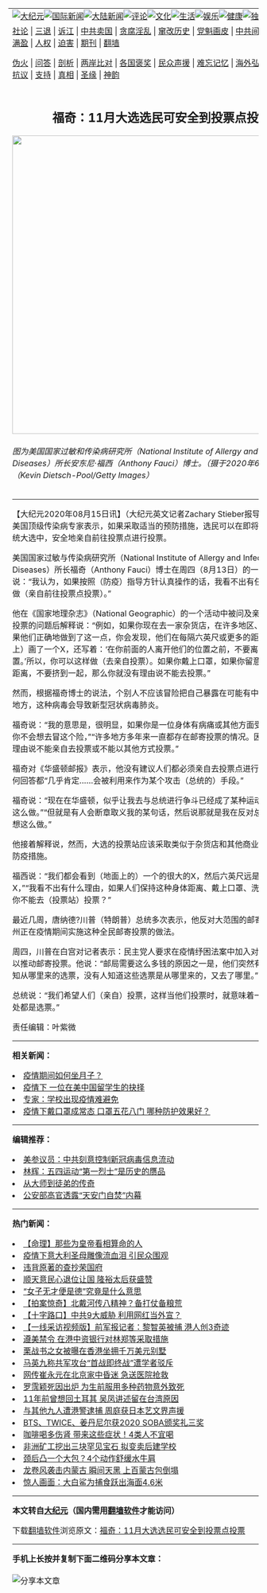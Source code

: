 <a name="1" id="1" target="_blank"></a><span id="1"></span>
<table align=center border="0"><tr><td colspan="2" VALIGN=TOP><a href="https://github.com/aecffq3870/djy/blob/master/gb/nsc413.md#1"><img src="https://raw.githubusercontent.com/aecffq3870/www/master/t/djy/1.jpg" title="大纪元"></a><a href="https://github.com/aecffq3870/djy/blob/master/gb/n24hr.md#1"><img src="https://raw.githubusercontent.com/aecffq3870/www/master/t/djy/3.jpg" title="国际新闻"></a><a href="https://github.com/aecffq3870/djy/blob/master/gb/nsc413.md#1"><img src="https://raw.githubusercontent.com/aecffq3870/www/master/t/djy/4.jpg" title="大陆新闻"></a><a href="https://github.com/aecffq3870/djy/blob/master/gb/news392.md#1"><img src="https://raw.githubusercontent.com/aecffq3870/www/master/t/djy/5.jpg" title="评论"></a><a href="https://github.com/aecffq3870/djy/blob/master/gb/news2007.md#1"><img src="https://raw.githubusercontent.com/aecffq3870/www/master/t/djy/6.jpg" title="文化"></a><a href="https://github.com/aecffq3870/djy/blob/master/gb/news2008.md#1"><img src="https://raw.githubusercontent.com/aecffq3870/www/master/t/djy/7.jpg" title="生活"></a><a href="https://github.com/aecffq3870/djy/blob/master/gb/ncyule.md#1"><img src="https://raw.githubusercontent.com/aecffq3870/www/master/t/djy/8.jpg" title="娱乐"></a><a href="https://github.com/aecffq3870/djy/blob/master/gb/nsc1002.md#1"><img src="https://raw.githubusercontent.com/aecffq3870/www/master/t/djy/9.jpg" title="健康"><a href="https://github.com/aecffq3870/djy/blob/master/gb/nf6092.md#1"><img src="https://raw.githubusercontent.com/aecffq3870/www/master/t/djy/10a.jpg" title="独家"></a><a href="https://github.com/aecffq3870/djy/blob/master/gb/nf4514.md#1"><img src="https://raw.githubusercontent.com/aecffq3870/www/master/t/djy/12a.jpg" title="头条"></a></td></tr>
<tr><td colspan="2" VALIGN=TOP><a target="_blank" href="https://github.com/aecffq3870/djy/blob/master/gb/9p.md#1">社论</a> | <a target="_blank" href="https://github.com/aecffq3870/djy/blob/master/gb/nf5657.md#1">三退</a> | <a target="_blank" href="https://github.com/aecffq3870/djy/blob/master/gb/nf6124.md#1">诉江</a> | <a target="_blank" href="https://github.com/aecffq3870/djy/blob/master/gb/nf1176117.md#1">中共卖国</a> | <a target="_blank" href="https://github.com/aecffq3870/djy/blob/master/gb/nf5773.md#1">贪腐淫乱</a> | <a target="_blank" href="https://github.com/aecffq3870/djy/blob/master/gb/nf1176115.md#1">窜改历史</a> | <a target="_blank" href="https://github.com/aecffq3870/djy/blob/master/gb/nf1176107.md#1">党魁画皮</a> | <a target="_blank" href="https://github.com/aecffq3870/djy/blob/master/gb/nf1320400.md#1">中共间谍</a> | <a target="_blank" href="https://github.com/aecffq3870/djy/blob/master/gb/nf1176114.md#1">破坏传统</a> | <a target="_blank" href="https://github.com/aecffq3870/ntdtv/blob/master/gb/prog447_1.md#1">恶贯满盈</a> | <a target="_blank" href="https://github.com/aecffq3870/djy/blob/master/gb/ncid278.md#1">人权</a> | <a target="_blank" href="https://github.com/aecffq3870/djy/blob/master/gb/nf1176111.md#1">迫害</a> | <a target="_blank" href="https://gitlab.com/szzdlab/mh-qikan/blob/master/README.md#1">期刊</a> | <a target="_blank" href="https://github.com/aecffq3870/www/blob/master/README.md?zsrh#8">翻墙</a></p><p><a target="_blank" href="https://github.com/aecffq3870/djy/blob/master/gb/nf5562.md#1">伪火</a> | <a target="_blank" href="https://github.com/aecffq3870/djy/blob/master/gb/nf4378.md#1">问答</a> | <a target="_blank" href="https://github.com/aecffq3870/djy/blob/master/gb/nf5792.md#1">剖析</a> | <a target="_blank" href="https://github.com/aecffq3870/djy/blob/master/gb/nf5735.md#1">两岸比对</a> | <a target="_blank" href="https://github.com/aecffq3870/djy/blob/master/gb/nf6119.md#1">各国褒奖</a> | <a target="_blank" href="https://github.com/aecffq3870/djy/blob/master/gb/nf6120.md#1">民众声援</a> | <a target="_blank" href="https://github.com/aecffq3870/djy/blob/master/gb/nf1188594.md#1">难忘记忆</a> | <a target="_blank" href="https://github.com/aecffq3870/djy/blob/master/gb/nf3180.md#1">海外弘传</a> | <a target="_blank" href="https://github.com/aecffq3870/djy/blob/master/gb/nf5410.md#1">万人上访</a> | <a target="_blank" href="https://github.com/aecffq3870/ntdtv/blob/master/gb/prog1530_1.md#1">和平抗议</a> | <a target="_blank" href="https://github.com/aecffq3870/djy/blob/master/gb/nf4386.md#1">支持</a> | <a target="_blank" href="https://github.com/aecffq3870/djy/blob/master/gb/nf4389.md#1">真相</a> | <a target="_blank" href="https://github.com/aecffq3870/djy/blob/master/gb/nf5790.md#1">圣缘</a> | <a target="_blank" href="https://github.com/aecffq3870/djy/blob/master/gb/nf4786.md#1">神韵</a></td></tr>
<tr><td VALIGN=TOP width="626"><h2 align=center>福奇：11月大选选民可安全到投票点投票</h2>
<img width="600" src="https://i.epochtimes.com/assets/uploads/2020/07/GettyImages-1223641335-600x400.jpg" />
<h6>图为美国国家过敏和传染病研究所（National Institute of Allergy and Infectious Diseases）所长安东尼·福西（Anthony Fauci）博士。（摄于2020年6月30日）（Kevin Dietsch-Pool/Getty Images）
</h6>
<hr>
	<p>【大纪元2020年08月15日讯】（大纪元英文记者Zachary Stieber报导/高杉编译）美国顶级传染病专家表示，如果采取适当的预防措施，选民可以在即将到来的11月<ahref="https://github.com/aecffq3870/djy/blob/master/gb/tag/%E6%80%BB%E7%BB%9F%E5%A4%A7%E9%80%89.md#1">总统大选</a>中，安全地亲自前往<ahref="https://github.com/aecffq3870/djy/blob/master/gb/tag/%E6%8A%95%E7%A5%A8.md#1">投票</a>点进行投票。</p>
<p>美国国家过敏与传染病研究所（National Institute of Allergy and Infectious Diseases）所长<ahref="https://github.com/aecffq3870/djy/blob/master/gb/tag/%E7%A6%8F%E5%A5%87.md#1">福奇</a>（Anthony Fauci）博士在周四（8月13日）的一次活动中说：“我认为，如果按照（防疫）指导方针认真操作的话，我看不出有任何理由不这么做（亲自前往<ahref="https://github.com/aecffq3870/djy/blob/master/gb/tag/%E6%8A%95%E7%A5%A8.md#1">投票</a>点投票）。”</p>
<p>他在《国家地理杂志》（National Geographic）的一个活动中被问及亲自前往投票点投票的问题后解释说：“例如，如果你现在去一家杂货店，在许多地区、县和城市，如果他们正确地做到了这一点，你会发现，他们在每隔六英尺或更多的距离上就（在地上）画了一个X，还写着：‘在你前面的人离开他们的位置之前，不要离开这个位置。’所以，你可以这样做（去亲自投票）。如果你戴上口罩，如果你留意人与人之间的距离，不要挤到一起，那么你就没有理由说不能去投票。”</p>
<p>然而，根据<ahref="https://github.com/aecffq3870/djy/blob/master/gb/tag/%E7%A6%8F%E5%A5%87.md#1">福奇</a>博士的说法，个别人不应该冒险把自己暴露在可能有<ahref="https://github.com/aecffq3870/djy/blob/master/gb/tag/%E4%B8%AD%E5%85%B1%E7%97%85%E6%AF%92.md#1">中共病毒</a>传染的地方，这种病毒会导致新型冠状病毒肺炎。</p>
<p>福奇说：“我的意思是，很明显，如果你是一位身体有病痛或其他方面受到损伤的人，你不会想去冒这个险，”“许多地方多年来一直都存在邮寄投票的情况。因此，我们没有理由说不能亲自去投票或不能以其他方式投票。”</p>
<p>福奇对《华盛顿邮报》表示，他没有建议人们都必须亲自去投票点进行投票，他的任何回答都“几乎肯定&#8230;&#8230;会被利用来作为某个攻击（总统的）手段。”</p>
<p>福奇说：“现在在华盛顿，似乎让我去与总统进行争斗已经成了某种运动，我真的不想这么做。”“但就是有人会断章取义我的某句话，然后说那就是我在反对总统，我并没有想这么做。”</p>
<p>他接着解释说，然而，大选的投票站应该采取类似于杂货店和其他商业机构所采取的防疫措施。</p>
<p>福西说：“我们都会看到（地面上的）一个的很大的X，然后六英尺远是另一个大X，”“我看不出有什么理由，如果人们保持这种身体距离、戴上口罩、洗手——为什么你不能去（投票站）投票？”</p>
<p>最近几周，唐纳德?川普（特朗普）总统多次表示，他反对大范围的邮寄投票，一些州正在疫情期间实施这种全民邮寄投票的做法。</p>
<p>周四，川普在白宫对记者表示：民主党人要求在疫情<ahref="https://github.com/aecffq3870/djy/blob/master/gb/tag/%E7%BA%BE%E5%9B%B0%E6%B3%95%E6%A1%88.md#1">纾困法案</a>中加入对邮局的拨款，以推动邮寄投票。他说：“邮局需要这么多钱的原因之一是，他们突然有了数百万张不知从哪里来的选票，没有人知道这些选票是从哪里来的，又去了哪里。”</p>
<p>总统说：“我们希望人们（亲自）投票，这样当他们投票时，就意味着一票，而不是到处都是选票。”</p>
<p>责任编辑：叶紫微</p>
	
<hr>


<strong>相关新闻：</strong>
<li><a href="https://github.com/aecffq3870/djy/blob/master/gb/20/8/8/n12315893.md#1">疫情期间如何坐月子？</a></li>
<li><a href="https://github.com/aecffq3870/djy/blob/master/gb/20/8/12/n12324252.md#1">疫情下 一位在美中国留学生的抉择</a></li>
<li><a href="https://github.com/aecffq3870/djy/blob/master/gb/20/8/13/n12329011.md#1">专家：学校出现疫情难避免</a></li>
<li><a href="https://github.com/aecffq3870/djy/blob/master/gb/20/8/14/n12329368.md#1">疫情下戴口罩成常态 口罩五花八门 哪种防护效果好？</a></li>
<hr>


<strong>编辑推荐：</strong>
<li><a href="https://github.com/onzhi266/djy/blob/master/gb/20/2/22/n11887949.md#1">美参议员：中共刻意控制新冠病毒信息流动</a></li>
<li><a href="https://github.com/tsiac2612/djy/blob/master/gb/18/9/6/n10695964.md#1" target="_blank">林辉：五四运动“第一烈士”是历史的赝品</a></li><li><a href="https://github.com/aecffq3870/djy/blob/master/gb/7/4/5/n1669415.md?dfh#1" target="_blank">从大师到徒弟的传奇</a></li><li><a href="https://github.com/tsiac2612/djy/blob/master/gb/13/5/31/n3883877.md#1" target="_blank">公安部高官透露“天安门自焚”内幕</a></li>
<hr>

<strong>热门新闻：</strong>
<li><a href="https://github.com/alniap312/djy/blob/master/gb/20/2/14/n11869302.md#1">【命理】那些为皇帝看相算命的人</a></li>
<li><a href="https://github.com/alniap312/djy/blob/master/gb/20/8/9/n12317099.md#1">疫情下意大利圣母雕像流血泪 引民众围观</a></li>
<li><a href="https://github.com/alniap312/djy/blob/master/gb/20/6/1/n12153439.md#1">违背原著的查抄荣国府</a></li>
<li><a href="https://github.com/alniap312/djy/blob/master/gb/20/8/6/n12310782.md#1">顺天意民心退位让国 隆裕太后获盛赞</a></li>
<li><a href="https://github.com/alniap312/djy/blob/master/gb/20/8/7/n12313595.md#1">“女子无才便是德”究竟是什么意思</a></li>
<li><a href="https://github.com/alniap312/djy/blob/master/gb/20/8/14/n12329716.md#1">【拍案惊奇】北戴河传八精神？备打仗备粮荒</a></li>
<li><a href="https://github.com/alniap312/djy/blob/master/gb/20/8/14/n12329605.md#1">【十字路口】中共9大威胁 利用网红当外宣？</a></li>
<li><a href="https://github.com/alniap312/djy/blob/master/gb/20/8/14/n12330044.md#1">【一线采访视频版】前军报记者：黎智英被捕 港人创3奇迹</a></li>
<li><a href="https://github.com/alniap312/djy/blob/master/gb/20/8/12/n12325133.md#1">遵美禁令 在港中资银行对林郑等采取措施</a></li>
<li><a href="https://github.com/alniap312/djy/blob/master/gb/20/8/12/n12325861.md#1">栗战书之女被曝在香港坐拥千万美元别墅</a></li>
<li><a href="https://github.com/alniap312/djy/blob/master/gb/20/8/12/n12324381.md#1">马英九称共军攻台“首战即终战”遭学者驳斥</a></li>
<li><a href="https://github.com/alniap312/djy/blob/master/gb/20/8/13/n12329177.md#1">网传崔永元在北京家中昏迷 急送医院抢救</a></li>
<li><a href="https://github.com/alniap312/djy/blob/master/gb/20/8/12/n12324696.md#1">罗霈颖死因出炉 为生前服用多种药物意外致死</a></li>
<li><a href="https://github.com/alniap312/djy/blob/master/gb/20/8/12/n12326221.md#1">11年前曾想回土耳其 吴凤讲述留在台湾原因</a></li>
<li><a href="https://github.com/alniap312/djy/blob/master/gb/20/8/11/n12323294.md#1">与其他九人遭港警逮捕 周庭获日本艺文界声援</a></li>
<li><a href="https://github.com/alniap312/djy/blob/master/gb/20/8/13/n12327881.md#1">BTS、TWICE、姜丹尼尔获2020 SOBA颁奖礼三奖</a></li>
<li><a href="https://github.com/alniap312/djy/blob/master/gb/20/8/12/n12326290.md#1">咖啡喝多伤肾 带来这些症状！4类人不宜喝</a></li>
<li><a href="https://github.com/alniap312/djy/blob/master/gb/20/8/11/n12321930.md#1">非洲矿工挖出三块罕见宝石 拟变卖后建学校</a></li>
<li><a href="https://github.com/alniap312/djy/blob/master/gb/20/8/11/n12323815.md#1">颈后凸一个大包？4个动作舒缓水牛肩</a></li>
<li><a href="https://github.com/alniap312/djy/blob/master/gb/20/8/13/n12327428.md#1">龙卷风袭击内蒙古 瞬间天黑 上百蒙古包倒塌</a></li>
<li><a href="https://github.com/alniap312/djy/blob/master/gb/20/8/13/n12327637.md#1">惊人画面：大白鲨为捕食跃出海面4.6米</a></li>
<hr>

<strong>本文转自<a href="https://www.epochtimes.com">大纪元</a>（国内需用<a href="https://github.com/aecffq3870/www/blob/master/README.md#8">翻墙软件</a>才能访问）</strong><p>下载<a href="https://github.com/aecffq3870/www/blob/master/README.md#8">翻墙软件</a>浏览原文：<a href="https://www.epochtimes.com/gb/20/8/14/n12332163.htm">福奇：11月大选选民可安全到投票点投票</a></p><hr>

<strong>手机上长按并复制下面二维码分享本文章：</strong><br><br><img src="http://www.szzd.org/v.php?action=qrcode&url=https://github.com/aecffq3870/djy/blob/master/gb/20/8/14/n12332163.md%231" title="分享本文章"></td><td VALIGN=TOP><a href="https://github.com/aecffq3870/djy/blob/master/gb/16/1/21/n4622075.md?dfh#1" target="_blank"><img src="https://raw.githubusercontent.com/aecffq3870/djy/master/gb/300/wei-f1.jpg" title="中共的伪火骗局"  alt="中共的伪火骗局"></a><br><a href="https://github.com/aecffq3870/www/blob/master/README.md?dfh#9" target="_blank"><img src="https://raw.githubusercontent.com/aecffq3870/djy/master/gb/300/yong-h.jpg" title="永恒的见证"  alt="永恒的见证"></a><br><a href="https://github.com/aecffq3870/djy/blob/master/gb/13/9/29/n3974789.md?dfh#1" target="_blank"><img src="https://raw.githubusercontent.com/aecffq3870/djy/master/gb/300/shang-lnz.jpg" title="善良女子被中共投男牢"  alt="善良女子被中共投男牢"></a><br><a href="https://github.com/aecffq3870/djy/blob/master/gb/16/3/16/n4663449.md?dfh#1" target="_blank"><img src="https://raw.githubusercontent.com/aecffq3870/djy/master/gb/300/huo-z3.jpg" title="警卫目击活摘器官"  alt="警卫目击活摘器官"></a><br><a href="https://github.com/aecffq3870/djy/blob/master/gb/16/8/7/n8177641.md?dfh#1" target="_blank"><img src="https://raw.githubusercontent.com/aecffq3870/djy/master/gb/300/huo-z4.jpg" title="证人描述活摘恐怖"  alt="证人描述活摘恐怖"></a><br><a href="https://github.com/aecffq3870/djy/blob/master/gb/10/4/19/n2881569.md?dfh#1" target="_blank"><img src="https://raw.githubusercontent.com/aecffq3870/djy/master/gb/300/huo-z1.jpg" title="揭开活摘器官黑幕"  alt="揭开活摘器官黑幕"></a><br><a href="https://github.com/aecffq3870/djy/blob/master/gb/10/11/7/n3077476.md?dfh#1" target="_blank"><img src="https://raw.githubusercontent.com/aecffq3870/djy/master/gb/300/ma-ks.jpg" title="马克思的成魔之路"  alt="马克思的成魔之路"></a><br><a href="https://github.com/aecffq3870/djy/blob/master/gb/14/6/9/n4173977.md?dfh#1" target="_blank"><img src="https://raw.githubusercontent.com/aecffq3870/djy/master/gb/300/chang-zs.jpg" title="藏字石 蕴天机"  alt="藏字石 蕴天机"></a><br><a href="https://github.com/aecffq3870/djy/blob/master/gb/18/5/10/n10381511.md?dfh#1" target="_blank"><img src="https://raw.githubusercontent.com/aecffq3870/djy/master/gb/300/st1.jpg" title="关注3亿人三退"  alt="关注3亿人三退"></a><br><a href="https://github.com/aecffq3870/djy/blob/master/gb/18/3/21/n10237682.md?dfh#1" target="_blank"><img src="https://raw.githubusercontent.com/aecffq3870/djy/master/gb/300/jie-t.jpg" title="解体中共复兴中华"  alt="解体中共复兴中华"></a><br><a href="https://github.com/aecffq3870/djy/blob/master/gb/9/2/9/n2422991.md?dfh#1" target="_blank"><img src="https://raw.githubusercontent.com/aecffq3870/djy/master/gb/300/gao-zs.jpg" title="中共迫害良心律师"  alt="中共迫害良心律师"></a><br><a href="https://github.com/aecffq3870/djy/blob/master/gb/18/12/9/n10900044.md?dfh#1" target="_blank"><img src="https://raw.githubusercontent.com/aecffq3870/djy/master/gb/300/sj1.jpg" title="303万人举报江泽民"  alt="303万人举报江泽民"></a><br><a href="https://github.com/aecffq3870/djy/blob/master/gb/18/8/28/n10672014.md?dfh#1" target="_blank"><img src="https://raw.githubusercontent.com/aecffq3870/djy/master/gb/300/sj2.jpg" title="这些官员为何起诉江泽民"  alt="这些官员为何起诉江泽民"></a><br><a href="https://github.com/aecffq3870/djy/blob/master/gb/8/12/18/n2367165.md?dfh#1" target="_blank"><img src="https://raw.githubusercontent.com/aecffq3870/djy/master/gb/300/liangan.jpg" title="海峡两岸的强烈对比"  alt="海峡两岸的强烈对比"></a><br><a href="https://github.com/aecffq3870/djy/blob/master/gb/15/12/10/n4593139.md?dfh#1" target="_blank"><img src="https://raw.githubusercontent.com/aecffq3870/djy/master/gb/300/jia-ndzl.jpg" title="加拿大总理的贺信"  alt="加拿大总理的贺信"></a><br><a href="https://github.com/aecffq3870/djy/blob/master/gb/11/6/17/n3289382.md?dfh#1" target="_blank"><img src="https://raw.githubusercontent.com/aecffq3870/djy/master/gb/300/xiao-wd.jpg" title="探寻真相兼听则明"  alt="探寻真相兼听则明"></a><br><a href="https://github.com/aecffq3870/djy/blob/master/gb/18/10/27/n10812623.md?dfh#1" target="_blank"><img src="https://raw.githubusercontent.com/aecffq3870/djy/master/gb/300/yindu.jpg" title="印度媒体报道东方"  alt="印度媒体报道东方"></a><br><a href="https://github.com/aecffq3870/djy/blob/master/gb/18/6/9/n10469652.md?dfh#1" target="_blank"><img src="https://raw.githubusercontent.com/aecffq3870/djy/master/gb/300/xie-j.jpg" title="不一样的海外校园"  alt="不一样的海外校园"></a><br><a href="https://github.com/aecffq3870/djy/blob/master/gb/7/4/5/n1669415.md?dfh#1" target="_blank"><img src="https://raw.githubusercontent.com/aecffq3870/djy/master/gb/300/li-up.jpg" title="从大师到徒弟的传奇"  alt="从大师到徒弟的传奇"></a><br><a href="https://github.com/aecffq3870/djy/blob/master/gb/17/5/26/n9191512.md?dfh#1" target="_blank"><img src="https://raw.githubusercontent.com/aecffq3870/djy/master/gb/300/zfl2.jpg" title="亿万人与东方一本奇书"  alt="亿万人与东方一本奇书"></a><br><a href="https://github.com/aecffq3870/djy/blob/master/gb/13/11/27/n4020290.md?dfh#1" target="_blank"><img src="https://raw.githubusercontent.com/aecffq3870/djy/master/gb/300/zhen-h.jpg" title="大陆见不到的震撼场面"  alt="大陆见不到的震撼场面"></a><br><a href="https://github.com/aecffq3870/djy/blob/master/gb/15/7/17/n4482910.md?dfh#1" target="_blank"><img src="https://raw.githubusercontent.com/aecffq3870/djy/master/gb/300/dalu-sk.jpg" title="人心向善 大陆当初盛况"  alt="人心向善 大陆当初盛况"></a><br><a href="https://github.com/aecffq3870/djy/blob/master/gb/19/1/5/n10955468.md?dfh#1" target="_blank"><img src="https://raw.githubusercontent.com/aecffq3870/djy/master/gb/300/zfl1.jpg" title="追寻真理 这书讲什么"  alt="追寻真理 这书讲什么"></a><br><a href="https://github.com/aecffq3870/www/blob/master/README.md?dfh#1" target="_blank"><img src="https://raw.githubusercontent.com/aecffq3870/djy/master/gb/300/fq1.jpg" title="下载免费翻墙软件"  alt="下载免费翻墙软件"></a><br></td></tr></table>
